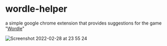 # wordle-helper
a simple google chrome extension that provides suggestions for the game "[Wordle](https://www.nytimes.com/games/wordle/index.html)"


![Screenshot 2022-02-28 at 23 55 24](https://user-images.githubusercontent.com/1129363/156075205-3ab4fa8e-f598-40a3-bcc1-a6c662ce2a86.png)
